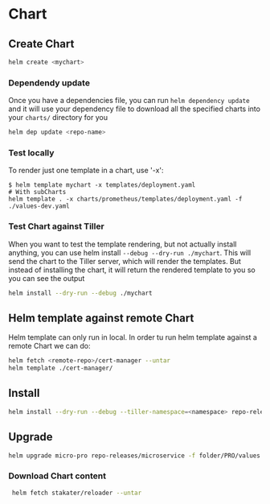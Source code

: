 # Chart

## Create Chart

```bash
helm create <mychart>
```

### Dependendy update

Once you have a dependencies file, you can run `helm dependency update` and it will use your dependency file to download all the specified charts into your `charts/` directory for you

```bash
helm dep update <repo-name>
```

### Test locally

To render just one template in a chart, use '-x':

```text
$ helm template mychart -x templates/deployment.yaml
# With subCharts
helm template . -x charts/prometheus/templates/deployment.yaml -f ./values-dev.yaml
```

### Test Chart against Tiller

When you want to test the template rendering, but not actually install anything, you can use helm install `--debug --dry-run ./mychart`. This will send the chart to the Tiller server, which will render the templates. But instead of installing the chart, it will return the rendered template to you so you can see the output

```bash
helm install --dry-run --debug ./mychart
```

## Helm template against remote Chart

Helm template can only run in local. In order tu run helm template against a remote Chart we can do:

```bash
helm fetch <remote-repo>/cert-manager --untar
helm template ./cert-manager/
```

## Install

```bash
helm install --dry-run --debug --tiller-namespace=<namespace> repo-releases/microservice -f myfolder/PRO/values.yaml
```

## Upgrade

```bash
helm upgrade micro-pro repo-releases/microservice -f folder/PRO/values.yaml --dry-run --debug --tiller-namespace=<namespace>
```

### Download Chart content

```bash
 helm fetch stakater/reloader --untar
```

